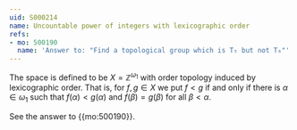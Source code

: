 ```yaml
---
uid: S000214
name: Uncountable power of integers with lexicographic order
refs:
- mo: 500190
  name: 'Answer to: "Find a topological group which is T₅ but not T₆"'
---
```


The space is defined to be $X = \mathbb Z ^ {\omega_1}$ with order topology induced by lexicographic order. 
That is, for $f,g \in X$ we put $f < g$ if and only if there is $\alpha \in \omega_1$ such that $f(\alpha) < g(\alpha)$ and $f(\beta) = g(\beta)$ for all $\beta < \alpha$.

See the answer to {{mo:500190}}.
